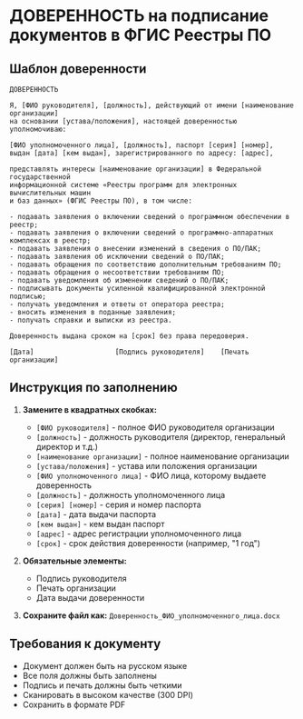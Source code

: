 # ДОВЕРЕННОСТЬ на подписание документов в ФГИС Реестры ПО

## Шаблон доверенности

```
ДОВЕРЕННОСТЬ

Я, [ФИО руководителя], [должность], действующий от имени [наименование организации] 
на основании [устава/положения], настоящей доверенностью уполномочиваю:

[ФИО уполномоченного лица], [должность], паспорт [серия] [номер], 
выдан [дата] [кем выдан], зарегистрированного по адресу: [адрес],

представлять интересы [наименование организации] в Федеральной государственной 
информационной системе «Реестры программ для электронных вычислительных машин 
и баз данных» (ФГИС Реестры ПО), в том числе:

- подавать заявления о включении сведений о программном обеспечении в реестр;
- подавать заявления о включении сведений о программно-аппаратных комплексах в реестр;
- подавать заявления о внесении изменений в сведения о ПО/ПАК;
- подавать заявления об исключении сведений о ПО/ПАК;
- подавать обращения по соответствию дополнительным требованиям ПО;
- подавать обращения о несоответствии требованиям ПО;
- подавать уведомления об изменении сведений о ПО/ПАК;
- подписывать документы усиленной квалифицированной электронной подписью;
- получать уведомления и ответы от оператора реестра;
- вносить изменения в поданные заявления;
- получать справки и выписки из реестра.

Доверенность выдана сроком на [срок] без права передоверия.

[Дата]                    [Подпись руководителя]    [Печать организации]
```

## Инструкция по заполнению

1. **Замените в квадратных скобках:**
   - `[ФИО руководителя]` - полное ФИО руководителя организации
   - `[должность]` - должность руководителя (директор, генеральный директор и т.д.)
   - `[наименование организации]` - полное наименование организации
   - `[устава/положения]` - устава или положения организации
   - `[ФИО уполномоченного лица]` - ФИО лица, которому выдаете доверенность
   - `[должность]` - должность уполномоченного лица
   - `[серия] [номер]` - серия и номер паспорта
   - `[дата]` - дата выдачи паспорта
   - `[кем выдан]` - кем выдан паспорт
   - `[адрес]` - адрес регистрации уполномоченного лица
   - `[срок]` - срок действия доверенности (например, "1 год")

2. **Обязательные элементы:**
   - Подпись руководителя
   - Печать организации
   - Дата выдачи доверенности

3. **Сохраните файл как:** `Доверенность_ФИО_уполномоченного_лица.docx`

## Требования к документу

- Документ должен быть на русском языке
- Все поля должны быть заполнены
- Подпись и печать должны быть четкими
- Сканировать в высоком качестве (300 DPI)
- Сохранить в формате PDF
